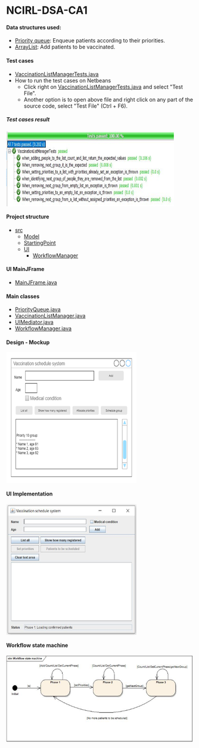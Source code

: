 # NCIRL-DSA-CA1
#### Data structures used:
- [Priority queue](https://github.com/herreramaxi/NCIRL-DSA-CA1/blob/main/src/Model/PriorityQueue.java): Enqueue patients according to their priorities.
- [ArrayList](https://github.com/herreramaxi/NCIRL-DSA-CA1/blob/1cf23ab1454396ef6560180a324a6c4a9fad0c86/src/Model/VaccinationListManager.java#L19): Add patients to be vaccinated.

#### Test cases
- [VaccinationListManagerTests.java](https://github.com/herreramaxi/NCIRL-DSA-CA1/blob/main/test/VaccinationListManagerTests.java)
- How to run the test cases on Netbeans
    - Click right on [VaccinationListManagerTests.java](https://github.com/herreramaxi/NCIRL-DSA-CA1/blob/main/test/VaccinationListManagerTests.java) and select "Test File".
    - Another option is to open above file and right click on any part of the source code, select "Test File" (Ctrl + F6).

##### Test cases result
<a href="https://github.com/herreramaxi/NCIRL-DSA-CA1/blob/main/uml/TestCasesReport.JPG"><img src="https://github.com/herreramaxi/NCIRL-DSA-CA1/blob/main/uml/TestCasesReport.JPG" align="center" height="200" width="450" ></a>

#### Project structure
 - [src](https://github.com/herreramaxi/NCIRL-DSA-CA1/tree/main/src)
    -  [Model](https://github.com/herreramaxi/NCIRL-DSA-CA1/tree/main/src/Model)
    -  [StartingPoint](https://github.com/herreramaxi/NCIRL-DSA-CA1/tree/main/src/StartingPoint)
    -  [UI](https://github.com/herreramaxi/NCIRL-DSA-CA1/tree/main/src/UI)
        * [WorkflowManager](https://github.com/herreramaxi/NCIRL-DSA-CA1/tree/main/src/UI/WorkflowManager)

#### UI MainJFrame
- [MainJFrame.java](https://github.com/herreramaxi/NCIRL-DSA-CA1/blob/main/src/UI/MainJFrame.java)

#### Main classes
- [PriorityQueue.java](https://github.com/herreramaxi/NCIRL-DSA-CA1/blob/main/src/Model/PriorityQueue.java)
- [VaccinationListManager.java](https://github.com/herreramaxi/NCIRL-DSA-CA1/blob/main/src/Model/VaccinationListManager.java)
- [UIMediator.java](https://github.com/herreramaxi/NCIRL-DSA-CA1/blob/main/src/UI/UIMediator.java)
- [WorkflowManager.java](https://github.com/herreramaxi/NCIRL-DSA-CA1/blob/main/src/UI/WorkflowManager/WorkflowManager.java)

#### Design - Mockup
<a href="https://github.com/herreramaxi/NCIRL-DSA-CA1/blob/main/uml/ca%20mockup.png"><img src="https://github.com/herreramaxi/NCIRL-DSA-CA1/blob/main/uml/ca%20mockup.png" align="center" height="350" width="350" ></a>

#### UI Implementation
<a href="https://github.com/herreramaxi/NCIRL-DSA-CA1/blob/main/uml/Main%20frame.JPG"><img src="https://github.com/herreramaxi/NCIRL-DSA-CA1/blob/main/uml/Main%20frame.JPG" align="center" height="350" width="350" ></a>

#### Workflow state machine
<a href="https://github.com/herreramaxi/NCIRL-DSA-CA1/blob/main/uml/Workflow%20state%20machine.jpg"><img src="https://github.com/herreramaxi/NCIRL-DSA-CA1/blob/main/uml/Workflow%20state%20machine.jpg" align="center" height="230" width="500" ></a>
